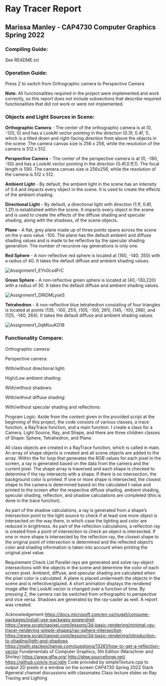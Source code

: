 # Ray Tracer Report
## Marissa Manley - CAP4730 Computer Graphics Spring 2022

### Compiling Guide:
See README.txt

### Operation Guide:
Press Z to switch from Orthographic camera to Perspective Camera


**Note:** All functionalities required in the project were implemented and work correctly, so this report does not include subsections that describe required functionalities that did not work or were not implemented.


### Objects and Light Sources in Scene:
**Orthographic Camera** - The center of the orthographic camera is at (0, -120, 0) and has a LookAt vector pointing in the direction (0.3f, 0.4f, 1), which is a tilted down and right-facing direction from above the objects in the scene. The camera canvas size is 256 x 256, while the resolution of the camera is 512 x 512. 

**Perspective Camera** - The center of the perspective camera is at (0, -180, -50) and has a LookAt vector pointing in the direction (0.4f,0.1f,1). The focal length is 590. The camera canvas size is 256x256, while the resolution of the camera is 512 x 512. 

**Ambient Light** - By default, the ambient light in the scene has an intensity of 0.4 and impacts every object in the scene. It is used to create the effects of the ambient shading.

**Directional Light** - By default, a directional light with direction (1.1f, 0.8f, 1.2f) is established within the scene. It impacts every object in the scene and is used to create the effects of the diffuse shading and specular shading, along with the shadows, of the scene objects. 

**Plane** - A flat, grey plane made up of three points spans across the scene on the y-axis value -100. The plane has the default ambient and diffuse shading values and is made to be reflective by the specular shading generation. The number of recursive ray generations is only one.

**Red Sphere** - A non-reflective red sphere is located at (160, -140, 350) with a radius of 40. It takes the default diffuse and ambient shading values.

![Assignment1_EYn0csdFrC](https://user-images.githubusercontent.com/58527286/187338641-61738d21-8c27-4ae4-8511-748f91ad28b0.png)

**Green Sphere** - A non-reflective green sphere is located at (40,-130,220) with a radius of 30. It takes the default diffuse and ambient shading values.

![Assignment1_DRlDMLyseS](https://user-images.githubusercontent.com/58527286/187338938-c762daf2-734d-4f0d-ae92-8ff6eccaecf1.png)

**Tetrahedron** - A non-reflective blue tetrahedron consisting of four triangles is located at points (135, -100, 251), (105, -100, 261), (145, -100, 266), and (125, -140, 264). It takes the default diffuse and ambient shading values.

![Assignment1_0qMtuuKD18](https://user-images.githubusercontent.com/58527286/187339139-09157014-05b4-454d-9d9c-2b73a152736e.png)








### Functionality Compare:
	
Orthographic camera:

Perspective camera:


With/without directional light:






High/Low ambient shading:





With/without shadows:





With/without diffuse shading:






With/without specular shading and relfections:





Program Logic: 
Aside from the content given in the provided script at the beginning of this project, the code consists of various classes, a trace function, a RayTrace function, and a main function. I create a class for a Camera, Light Source, Ray, and Shape, and there are three children classes of Shape: Sphere, Tetrahedron, and Plane.  

All class objects are created in a RayTrace function, which is called in main. An array of shape objects is created and all scene objects are added to the array. Within the for loop that generates the RGB values for each pixel in the screen, a ray is generated based on the data from the camera and the current pixel. The shape array is traversed and each shape is checked to determine if the ray intersects with a shape. If there is no intersection, the background color is printed. If one or more shape is intersected, the closest shape to the camera is determined based on the calculated t value and printed to the screen after the respective diffuse shading, ambient shading, specular shading, reflection, and shadow calculations are completed (this is done in the trace function). 

As part of the shadow calculations, a ray is generated from a shape’s intersection point to the light source to check if at least one more object is intersected on the way there, in which case the lighting and color are reduced in brightness. As part of the reflection calculations, a reflection ray is created from a point of intersection to check an object is intersected. If one or more shape is intersected by the reflection ray, the closest shape to the original point of intersection is determined and the reflected object’s color and shading information is taken into account when printing the original pixel value. 



















Requirement Check List
Parallel rays are generated and solve ray-object intersections with the objects in the scene and determine the color of each screen pixel. 
Ambient, diffuse, and specular shading are calculated when the pixel color is calculated. 
A plane is placed underneath the objects in the scene and is reflective/glazed. 
A short animation displays the rendered image after the LookAt vector is changed over a function of time.
By pressing Z, the camera can be switched from orthographic to perspective and vice versa. 
Shadows are generated by the ray-caster as well.
A report was created. 


Acknowledgement 
https://docs.microsoft.com/en-us/nuget/consume-packages/install-use-packages-powershell 
https://www.scratchapixel.com/lessons/3d-basic-rendering/minimal-ray-tracer-rendering-simple-shapes/ray-sphere-intersection
https://www.scratchapixel.com/lessons/3d-basic-rendering/introduction-to-shading/ligth-and-shadows
https://math.stackexchange.com/questions/13261/how-to-get-a-reflection-vector
Fundamentals of Computer Graphics, 5th Edition (Marschner and Shirley)
https://www.glfw.org/
http://glew.sourceforge.net/
https://github.com/g-truc/glm 
Code provided by simpleTexture.cpp to output 2D pixels in a window on the screen
CAP4730 Spring 2022 Slack #general channel discussions with classmates
Class lecture slides on Ray Tracing and Lighting
